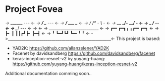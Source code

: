 # Project Fovea
->                      ______ ---                    <- 
->                  ___/      \___ ---                <- 
->             ____/     ___      \____               <- 
->            /         /*  \-         \ -            <- 
->            \____     \___/-     ____/ -            <- 
->                 \___        ___/ --                <- 
->                     \______/ ---                   <- 
->                                                    <- 
->             _________________________              <- 
->                 ┏━╸┏━┓╻ ╻┏━╸┏━┓                    <- 
->                 ┣╸ ┃ ┃┃┏┛┣╸ ┣━┫                    <- 
->                 ╹  ┗━┛┗┛ ┗━╸╹ ╹                    <- 
->____________________________________________________<- 
This project is based:
  - YAD2K: https://github.com/allanzelener/YAD2K
  - Facenet by davidsandberg https://github.com/davidsandberg/facenet
  - keras-inception-resnet-v2 by yuyang-huang: https://github.com/yuyang-huang/keras-inception-resnet-v2
 
Additional documentation comming soon..
